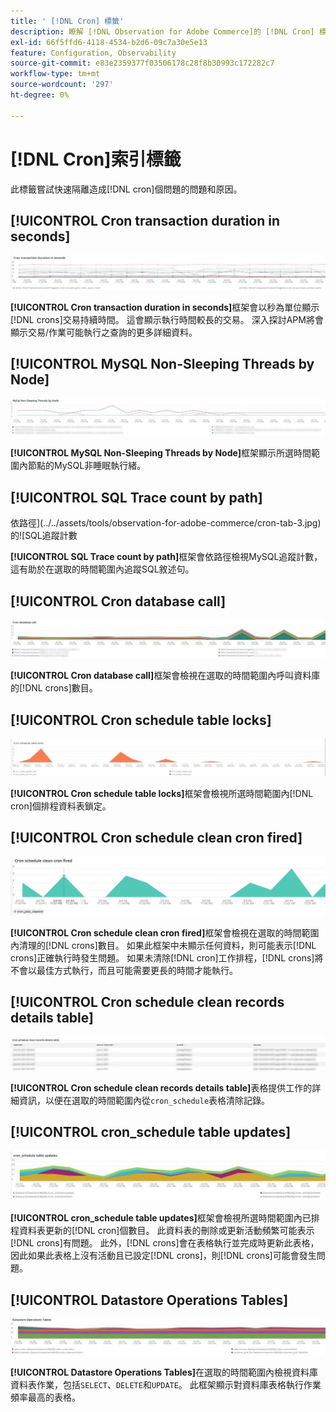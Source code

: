 ```yaml
---
title: ' [!DNL Cron] 標籤'
description: 瞭解 [!DNL Observation for Adobe Commerce]的 [!DNL Cron] 標籤。
exl-id: 66f5ffd6-4118-4534-b2d6-09c7a30e5e13
feature: Configuration, Observability
source-git-commit: e83e2359377f03506178c28f8b30993c172282c7
workflow-type: tm+mt
source-wordcount: '297'
ht-degree: 0%

---
```


# [!DNL Cron]索引標籤

此標籤嘗試快速隔離造成[!DNL cron]個問題的問題和原因。

## [!UICONTROL Cron transaction duration in seconds]

![Cron交易持續時間（以秒為單位）](../../assets/tools/observation-for-adobe-commerce/cron-tab-1.jpg)

**[!UICONTROL Cron transaction duration in seconds]**&#x200B;框架會以秒為單位顯示[!DNL crons]交易持續時間。 這會顯示執行時間較長的交易。 深入探討APM將會顯示交易/作業可能執行之查詢的更多詳細資料。

## [!UICONTROL MySQL Non-Sleeping Threads by Node]

![MySQL非睡眠的Threads （依節點）](../../assets/tools/observation-for-adobe-commerce/cron-tab-2.jpg)

**[!UICONTROL MySQL Non-Sleeping Threads by Node]**&#x200B;框架顯示所選時間範圍內節點的MySQL非睡眠執行緒。

## [!UICONTROL SQL Trace count by path]

依路徑](../../assets/tools/observation-for-adobe-commerce/cron-tab-3.jpg)的![SQL追蹤計數

**[!UICONTROL SQL Trace count by path]**&#x200B;框架會依路徑檢視MySQL追蹤計數，這有助於在選取的時間範圍內追蹤SQL敘述句。

## [!UICONTROL Cron database call]

![Cron資料庫呼叫](../../assets/tools/observation-for-adobe-commerce/cron-tab-4.jpg)

**[!UICONTROL Cron database call]**&#x200B;框架會檢視在選取的時間範圍內呼叫資料庫的[!DNL crons]數目。

## [!UICONTROL Cron schedule table locks]

![Cron排程資料表鎖定](../../assets/tools/observation-for-adobe-commerce/cron-tab-5.jpg)

**[!UICONTROL Cron schedule table locks]**&#x200B;框架會檢視所選時間範圍內[!DNL cron]個排程資料表鎖定。

## [!UICONTROL Cron schedule clean cron fired]

![Cron排程資料表鎖定](../../assets/tools/observation-for-adobe-commerce/cron-tab-6.jpg)

**[!UICONTROL Cron schedule clean cron fired]**&#x200B;框架會檢視在選取的時間範圍內清理的[!DNL crons]數目。 如果此框架中未顯示任何資料，則可能表示[!DNL crons]正確執行時發生問題。 如果未清除[!DNL cron]工作排程，[!DNL crons]將不會以最佳方式執行，而且可能需要更長的時間才能執行。

## [!UICONTROL Cron schedule clean records details table]

![Cron排程清除記錄詳細資料表](../../assets/tools/observation-for-adobe-commerce/cron-tab-7.jpg)

**[!UICONTROL Cron schedule clean records details table]**&#x200B;表格提供工作的詳細資訊，以便在選取的時間範圍內從`cron_schedule`表格清除記錄。

## [!UICONTROL cron_schedule table updates]

![cron_schedule資料表更新](../../assets/tools/observation-for-adobe-commerce/cron-tab-8.jpg)

**[!UICONTROL cron_schedule table updates]**&#x200B;框架會檢視所選時間範圍內已排程資料表更新的[!DNL cron]個數目。 此資料表的刪除或更新活動頻繁可能表示[!DNL crons]有問題。 此外，[!DNL crons]會在表格執行並完成時更新此表格，因此如果此表格上沒有活動且已設定[!DNL crons]，則[!DNL crons]可能會發生問題。

## [!UICONTROL Datastore Operations Tables]

![資料存放區操作資料表](../../assets/tools/observation-for-adobe-commerce/cron-tab-9.jpg)

**[!UICONTROL Datastore Operations Tables]**&#x200B;在選取的時間範圍內檢視資料庫資料表作業，包括`SELECT`、`DELETE`和`UPDATE`。 此框架顯示對資料庫表格執行作業頻率最高的表格。
